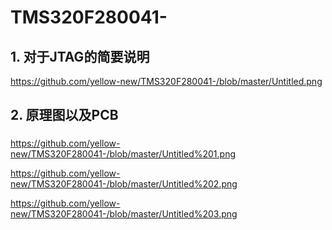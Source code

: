 # TMS320F280041-
## 1. 对于JTAG的简要说明

https://github.com/yellow-new/TMS320F280041-/blob/master/Untitled.png

## 2. 原理图以及PCB

### 
https://github.com/yellow-new/TMS320F280041-/blob/master/Untitled%201.png

https://github.com/yellow-new/TMS320F280041-/blob/master/Untitled%202.png

https://github.com/yellow-new/TMS320F280041-/blob/master/Untitled%203.png

